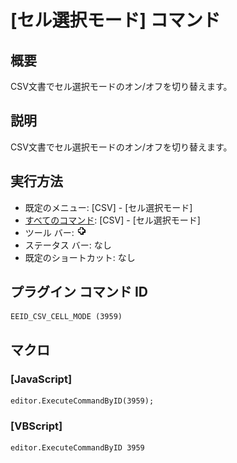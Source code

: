 # \[セル選択モード\] コマンド

## 概要

CSV文書でセル選択モードのオン/オフを切り替えます。

## 説明

CSV文書でセル選択モードのオン/オフを切り替えます。

## 実行方法

- 既定のメニュー: \[CSV\] - \[セル選択モード\]
- [すべてのコマンド](../../glossary/allcommands): \[CSV\] - \[セル選択モード\]
- ツール バー: ![](../../images/cell_selection_mode.gif)
- ステータス バー: なし
- 既定のショートカット: なし

## プラグイン コマンド ID

```
EEID_CSV_CELL_MODE (3959)
```

## マクロ

### \[JavaScript\]

```
editor.ExecuteCommandByID(3959);
```

### \[VBScript\]

```
editor.ExecuteCommandByID 3959
```
